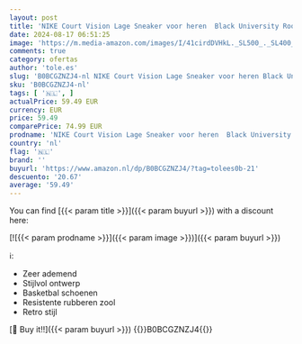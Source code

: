 ```yaml
---
layout: post
title: 'NIKE Court Vision Lage Sneaker voor heren  Black University Rood Wit  44 EU'
date: 2024-08-17 06:51:25
image: 'https://m.media-amazon.com/images/I/41cirdDVHkL._SL500_._SL400_.jpg'
comments: true
category: ofertas
author: 'tole.es'
slug: 'B0BCGZNZJ4-nl NIKE Court Vision Lage Sneaker voor heren Black University...'
sku: 'B0BCGZNZJ4-nl'
tags: [ '🇳🇱', ]
actualPrice: 59.49 EUR
currency: EUR
price: 59.49
comparePrice: 74.99 EUR
prodname: 'NIKE Court Vision Lage Sneaker voor heren  Black University Rood Wit  44 EU'
country: 'nl'
flag: '🇳🇱'
brand: ''
buyurl: 'https://www.amazon.nl/dp/B0BCGZNZJ4/?tag=tolees0b-21'
descuento: '20.67'
average: '59.49'
---
```


You can find [{{< param title >}}]({{< param buyurl >}}) with a discount here:

[![{{< param prodname >}}]({{< param image >}})]({{< param buyurl >}})

ℹ️:

- Zeer ademend
- Stijlvol ontwerp
- Basketbal schoenen
- Resistente rubberen zool
- Retro stijl

[🛒 Buy it!!]({{< param buyurl >}})
{{<world>}}B0BCGZNZJ4{{</world>}}
